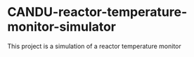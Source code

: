 # CANDU-reactor-temperature-monitor-simulator
This project is a simulation of a reactor temperature monitor
